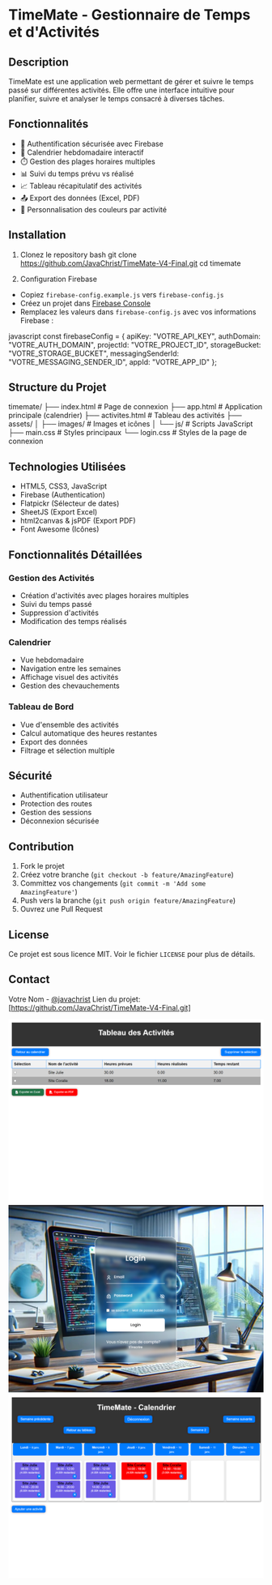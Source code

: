 # TimeMate - Gestionnaire de Temps et d'Activités

## Description
TimeMate est une application web permettant de gérer et suivre le temps passé sur différentes activités. Elle offre une interface intuitive pour planifier, suivre et analyser le temps consacré à diverses tâches.

## Fonctionnalités
- 🔐 Authentification sécurisée avec Firebase
- 📅 Calendrier hebdomadaire interactif
- ⏱️ Gestion des plages horaires multiples
- 📊 Suivi du temps prévu vs réalisé
- 📈 Tableau récapitulatif des activités
- 📤 Export des données (Excel, PDF)
- 🎨 Personnalisation des couleurs par activité

## Installation

1. Clonez le repository
bash
git clone https://github.com/JavaChrist/TimeMate-V4-Final.git
cd timemate

2. Configuration Firebase
- Copiez `firebase-config.example.js` vers `firebase-config.js`
- Créez un projet dans [Firebase Console](https://console.firebase.google.com/)
- Remplacez les valeurs dans `firebase-config.js` avec vos informations Firebase :

javascript
const firebaseConfig = {
apiKey: "VOTRE_API_KEY",
authDomain: "VOTRE_AUTH_DOMAIN",
projectId: "VOTRE_PROJECT_ID",
storageBucket: "VOTRE_STORAGE_BUCKET",
messagingSenderId: "VOTRE_MESSAGING_SENDER_ID",
appId: "VOTRE_APP_ID"
};


## Structure du Projet

timemate/
├── index.html # Page de connexion
├── app.html # Application principale (calendrier)
├── activites.html # Tableau des activités
├── assets/
│ ├── images/ # Images et icônes
│ └── js/ # Scripts JavaScript
├── main.css # Styles principaux
└── login.css # Styles de la page de connexion


## Technologies Utilisées
- HTML5, CSS3, JavaScript
- Firebase (Authentication)
- Flatpickr (Sélecteur de dates)
- SheetJS (Export Excel)
- html2canvas & jsPDF (Export PDF)
- Font Awesome (Icônes)

## Fonctionnalités Détaillées

### Gestion des Activités
- Création d'activités avec plages horaires multiples
- Suivi du temps passé
- Suppression d'activités
- Modification des temps réalisés

### Calendrier
- Vue hebdomadaire
- Navigation entre les semaines
- Affichage visuel des activités
- Gestion des chevauchements

### Tableau de Bord
- Vue d'ensemble des activités
- Calcul automatique des heures restantes
- Export des données
- Filtrage et sélection multiple

## Sécurité
- Authentification utilisateur
- Protection des routes
- Gestion des sessions
- Déconnexion sécurisée

## Contribution
1. Fork le projet
2. Créez votre branche (`git checkout -b feature/AmazingFeature`)
3. Committez vos changements (`git commit -m 'Add some AmazingFeature'`)
4. Push vers la branche (`git push origin feature/AmazingFeature`)
5. Ouvrez une Pull Request

## License
Ce projet est sous licence MIT. Voir le fichier `LICENSE` pour plus de détails.

## Contact
Votre Nom - [@javachrist](https://twitter.com/javachrist)
Lien du projet: [https://github.com/JavaChrist/TimeMate-V4-Final.git]

![alt text](assets/images/Page-activites.png)![alt text](assets/images/Ecran-accueil.png)![alt text](assets/images/Page-calendrier.png)